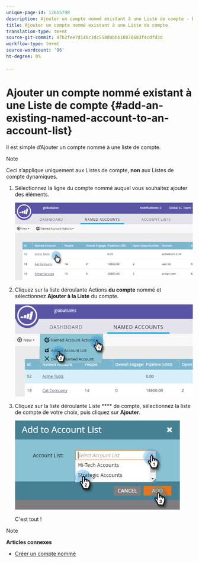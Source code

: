 ```yaml
---
unique-page-id: 12615798
description: Ajouter un compte nommé existant à une Liste de compte - Documents marketing - Documentation du produit
title: Ajouter un compte nommé existant à une Liste de compte
translation-type: tm+mt
source-git-commit: 47b2fee7d146c3dc558d4bbb10070683f4cdfd3d
workflow-type: tm+mt
source-wordcount: '96'
ht-degree: 0%

---
```



# Ajouter un compte nommé existant à une Liste de compte {#add-an-existing-named-account-to-an-account-list}

Il est simple d’Ajouter un compte nommé à une liste de compte.

>[!NOTE]
>
>Ceci s’applique uniquement aux Listes de compte, **non** aux Listes de compte dynamiques.

1. Sélectionnez la ligne du compte nommé auquel vous souhaitez ajouter des éléments.

   ![](assets/four-1.png)

1. Cliquez sur la liste déroulante Actions **du compte** nommé et sélectionnez **Ajouter à la Liste** du compte.

   ![](assets/five-1.png)

1. Cliquez sur la liste déroulante Liste **** de compte, sélectionnez la liste de compte de votre choix, puis cliquez sur **Ajouter**.

   ![](assets/six-1.png)

   C&#39;est tout !

>[!NOTE]
>
>**Articles connexes**
>
>* [Créer un compte nommé](create-a-named-account.md)

>



